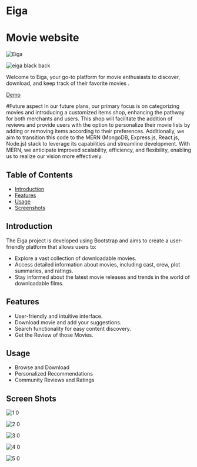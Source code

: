 # Eiga


# Movie website
![Eiga](https://github.com/sagar-2709/Eiga/assets/97290356/2e864b4d-b7fd-4d8e-b6fe-7ee8d06ab886)

![eiga black back]() <!-- If you have a project logo, include it here -->

Welcome to Eiga, your go-to platform for movie enthusiasts to discover, download, and keep track of their favorite movies .

[Demo](https://drive.google.com/file/d/1nZit1OhKHVJarB59sVGRSBARmbuPTFkI/view?usp=sharing)

 #Future aspect
In our future plans, our primary focus is on categorizing movies and introducing a customized items shop, enhancing the pathway for both merchants and users. This shop will facilitate the addition of reviews and provide users with the option to personalize their movie lists by adding or removing items according to their preferences. Additionally, we aim to transition this code to the MERN (MongoDB, Express.js, React.js, Node.js) stack to leverage its capabilities and streamline development. With MERN, we anticipate improved scalability, efficiency, and flexibility, enabling us to realize our vision more effectively.

## Table of Contents
- [Introduction](#introduction)
- [Features](#features)
- [Usage](#usage)
- [Screenshots](#screenshots)
  



## Introduction

The Eiga project is developed using Bootstrap and aims to create a user-friendly platform that allows users to:

- Explore a vast collection of downloadable movies.
- Access detailed information about movies, including cast, crew, plot summaries, and ratings.
- Stay informed about the latest movie releases and trends in the world of downloadable films.

## Features

- User-friendly and intuitive interface.
- Download movie and add your suggestions.
- Search functionality for easy content discovery.
- Get the Review of those Movies.
  
## Usage
- Browse and Download
- Personalized Recommendations
- Community Reviews and Ratings

## Screen Shots
 
![1 0](https://github.com/sagar-2709/Eiga/assets/97290356/fe08750e-109d-42f1-9b1e-10fcc6eb67b9)

![2 0](https://github.com/sagar-2709/Eiga/assets/97290356/2e826ab1-bc40-4744-bc1c-4e4c7eb65dbb)

![3 0](https://github.com/sagar-2709/Eiga/assets/97290356/bc71e0c2-d6c9-425b-aaec-4f0909ffa567)

![4 0](https://github.com/sagar-2709/Eiga/assets/97290356/1e66a176-e20b-42f4-8bd3-2490e432fc0c)

![5 0](https://github.com/sagar-2709/Eiga/assets/97290356/9975c372-2394-4194-9656-464ac12b35ce)

 
